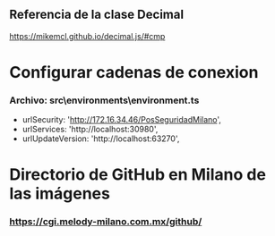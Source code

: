 ## Referencia de la clase Decimal
https://mikemcl.github.io/decimal.js/#cmp

# Configurar cadenas de conexion
### Archivo: src\environments\environment.ts

* urlSecurity: 'http://172.16.34.46/PosSeguridadMilano',
* urlServices: 'http://localhost:30980',
* urlUpdateVersion: 'http://localhost:63270',

# Directorio de GitHub en Milano de las imágenes
### https://cgi.melody-milano.com.mx/github/

